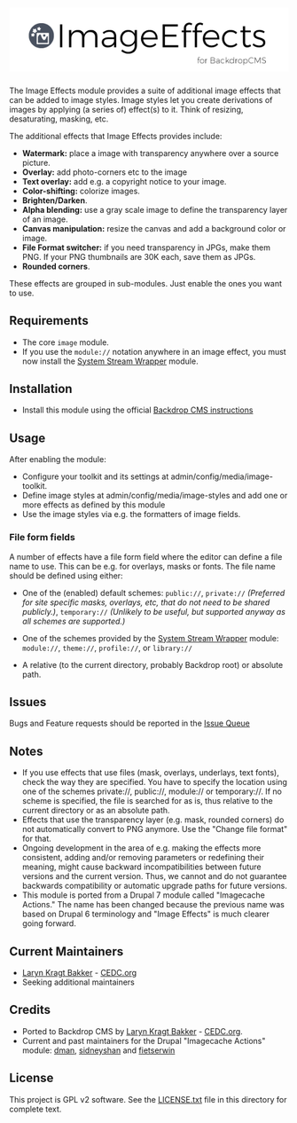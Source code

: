 # ![Image Effects](https://github.com/backdrop-contrib/image_effects/blob/1.x-1.x/images/image_effects.png "Image Effects for BackdropCMS")

The Image Effects module provides a suite of additional image effects that
can be added to image styles. Image styles let you create derivations of images
by applying (a series of) effect(s) to it. Think of resizing, desaturating,
masking, etc.

The additional effects that Image Effects provides include:

- **Watermark:** place a image with transparency anywhere over a source picture.
- **Overlay:** add photo-corners etc to the image
- **Text overlay:** add e.g. a copyright notice to your image.
- **Color-shifting:** colorize images.
- **Brighten/Darken**.
- **Alpha blending:** use a gray scale image to define the transparency layer of an
  image.
- **Canvas manipulation:** resize the canvas and add a background color or image.
- **File Format switcher:** if you need transparency in JPGs, make them PNG. If your
  PNG thumbnails are 30K each, save them as JPGs.
- **Rounded corners**.

These effects are grouped in sub-modules. Just enable the ones you want to use.

## Requirements

- The core `image` module.
- If you use the `module://` notation anywhere in an image effect, you must now
  install the [System Stream Wrapper](https://github.com/backdrop-contrib/system_stream_wrapper) 
  module.

## Installation

- Install this module using the official 
  [Backdrop CMS instructions](https://backdropcms.org/guide/modules)

## Usage

After enabling the module:

- Configure your toolkit and its settings at admin/config/media/image-toolkit.
- Define image styles at admin/config/media/image-styles and add one or more
  effects as defined by this module
- Use the image styles via e.g. the formatters of image fields.

### File form fields

A number of effects have a file form field where the editor can define a file
name to use. This can be e.g. for overlays, masks or fonts. The file name should
be defined using either:

- One of the (enabled) default schemes: `public://`, `private://` *(Preferred for site specific masks, overlays, etc, that do not
    need to be shared publicly.)*, `temporary://` *(Unlikely to be useful, but supported anyway as all schemes are
    supported.)*

- One of the schemes provided by the
  [System Stream Wrapper](https://github.com/backdrop-contrib/system_stream_wrapper)
  module: `module://`, `theme://`, `profile://`, or `library://` 

- A relative (to the current directory, probably Backdrop root) or absolute path.

## Issues

Bugs and Feature requests should be reported in the 
[Issue Queue](https://github.com/backdrop-contrib/image_effects/issues)

## Notes
- If you use effects that use files (mask, overlays, underlays, text fonts),
  check the way they are specified. You have to specify the
  location using one of the schemes private://, public://, module:// or
  temporary://. If no scheme is specified, the file is searched for as is, thus
  relative to the current directory or as an absolute path.
- Effects that use the transparency layer (e.g. mask, rounded corners) do not
  automatically convert to PNG anymore. Use the "Change file format" for that.
- Ongoing development in the area of e.g. making the effects more consistent,
  adding and/or removing parameters or redefining their meaning, might cause
  backward incompatibilities between future versions and the current version.
  Thus, we cannot and do not guarantee backwards compatibility or automatic
  upgrade paths for future versions.
- This module is ported from a Drupal 7 module called "Imagecache Actions." 
  The name has been changed because the previous name was based on 
  Drupal 6 terminology and "Image Effects" is much clearer going forward.

## Current Maintainers

- [Laryn Kragt Bakker](https://github.com/laryn) - [CEDC.org](https://cedc.org)
- Seeking additional maintainers

## Credits

- Ported to Backdrop CMS by [Laryn Kragt Bakker](https://github.com/laryn) - [CEDC.org](https://cedc.org).
- Current and past maintainers for the Drupal "Imagecache Actions" module: [dman](https://drupal.org/user/33240), [sidneyshan](https://drupal.org/user/652426) and [fietserwin](https://drupal.org/user/750928)

## License

This project is GPL v2 software. See the [LICENSE.txt](https://github.com/backdrop-contrib/image_effects/blob/1.x-1.x/LICENSE.txt) 
file in this directory for complete text.